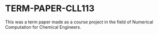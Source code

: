 # TERM-PAPER-CLL113
This was a term paper made as a course project in the field of Numerical Computation for Chemical Engineers.
